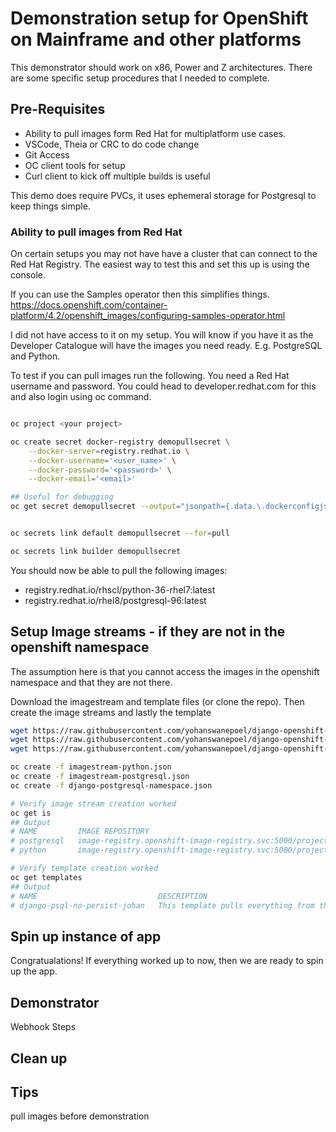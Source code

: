 # Demonstration setup for OpenShift on Mainframe and other platforms

This demonstrator should work on x86, Power and Z architectures. There are some specific setup procedures that I needed to complete.

## Pre-Requisites
* Ability to pull images form Red Hat for multiplatform use cases.
* VSCode, Theia or CRC to do code change
* Git Access
* OC client tools for setup
* Curl client to kick off multiple builds is useful

This demo does require PVCs, it uses ephemeral storage for Postgresql to keep things simple.

### Ability to pull images from Red Hat
On certain setups you may not have have a cluster that can connect to the Red Hat Registry. The easiest way to test this and set this up is using the console.

If you can use the Samples operator then this simplifies things. https://docs.openshift.com/container-platform/4.2/openshift_images/configuring-samples-operator.html

I did not have access to it on my setup. You will know if you have it as the Developer Catalogue will have the images you need ready. E.g. PostgreSQL and Python.

To test if you can pull images run the following. You need a Red Hat username and password. You could head to developer.redhat.com for this and also login using oc command.
```bash

oc project <your project>

oc create secret docker-registry demopullsecret \
    --docker-server=registry.redhat.io \
    --docker-username='<user_name>' \
    --docker-password='<password>' \
    --docker-email='<email>'

## Useful for debugging
oc get secret demopullsecret --output="jsonpath={.data.\.dockerconfigjson}" | base64 --decode


oc secrets link default demopullsecret --for=pull

oc secrets link builder demopullsecret
```

You should now be able to pull the following images:
* registry.redhat.io/rhscl/python-36-rhel7:latest
* registry.redhat.io/rhel8/postgresql-96:latest

## Setup Image streams - if they are not in the openshift namespace
The assumption here is that you cannot access the images in the openshift namespace and that they are not there.

Download the imagestream and template files (or clone the repo). Then create the image streams and lastly the template
```bash
wget https://raw.githubusercontent.com/yohanswanepoel/django-openshift-js/master/openshift/templates/imagestream-python.json
wget https://raw.githubusercontent.com/yohanswanepoel/django-openshift-js/master/openshift/templates/imagestream-postgresql.json
wget https://raw.githubusercontent.com/yohanswanepoel/django-openshift-js/master/openshift/templates/django-postgresql-namespace.json

oc create -f imagestream-python.json
oc create -f imagestream-postgresql.json
oc create -f django-postgresql-namespace.json

# Verify image stream creation worked
oc get is
## Output
# NAME         IMAGE REPOSITORY                                                       TAGS               UPDATED
# postgresql   image-registry.openshift-image-registry.svc:5000/project1/postgresql   10,12,9.6,latest   9 minutes ago
# python       image-registry.openshift-image-registry.svc:5000/project1/python       2.7,3.6,latest     About a minute ago

# Verify template creation worked
oc get templates
## Output
# NAME                           DESCRIPTION                                                                        PARAMETERS     OBJECTS
# django-psql-no-persist-johan   This template pulls everything from the local namespace. Container based on s...   19 (6 blank)   8

```

## Spin up instance of app
Congratualations! If everything worked up to now, then we are ready to spin up the app. 



## Demonstrator
Webhook
Steps

## Clean up

## Tips
pull images before demonstration
